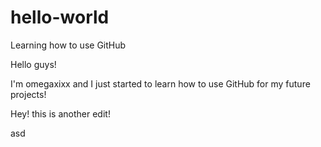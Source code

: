 # hello-world
Learning how to use GitHub

Hello guys! 

I'm omegaxixx and I just started to learn how to use GitHub for my future projects!

Hey! this is another edit!

asd

